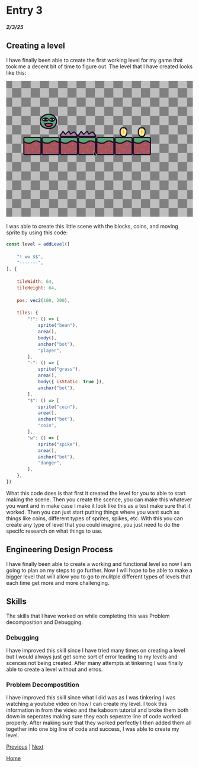 # Entry 3
##### 2/3/25

## Creating a level
I have finally been able to create the first working level for my game that took me a decent bit of time to figure out. The level that I have created looks like this:

![image alt](https://github.com/romeof8735/sep11-freedom-project/blob/main/img%20and%20gif/Screen%20recording%202025-02-09%203.12.20%20PM.gif)

I was able to create this little scene with the blocks, coins, and moving sprite by using this code:
```js
const level = addLevel([

	"! ww $$",
	"-------",
], {

	tileWidth: 64,
	tileHeight: 64,

	pos: vec2(100, 200),

	tiles: {
		"!": () => [
			sprite("bean"),
			area(),
			body(),
			anchor("bot"),
			"player",
		],
		"-": () => [
			sprite("grass"),
			area(),
			body({ isStatic: true }),
			anchor("bot"),
		],
		"$": () => [
			sprite("coin"),
			area(),
			anchor("bot"),
			"coin",
		],
		"w": () => [
			sprite("spike"),
			area(),
			anchor("bot"),
			"danger",
		],
	},
})
```
What this code does is that first it created the level for you to able to start making the scene. Then you create the scence, you can make this whatever you want and in make case I make it look like this as a test make sure that it worked. Then you can just start putting things where you want such as things like coins, different types of sprites, spikes, etc. With this you can create any type of level that you could imagine, you just need to do the specifc research on what things to use. 

## Engineering Design Process
I have finally been able to create a working and functional level so now I am going to plan on my steps to go further. Now I will hope to be able to make a bigger level that will allow you to go to mulitple different types of levels that each time get more and more challenging.

## Skills 
The skills that I have worked on while completing this was Problem decomposition and Debugging.

### Debugging
I have improved this skill since I have tried many times on creating a level but I would always just get some sort of error leading to my levels and scences not being created. After many attempts at tinkering I was finally able to create a level without and erros. 

### Problem Decompostition 
I have improved this skill since what I did was as I was tinkering I was watching a youtube video on how I can create my level. I took this information in from the video and the kaboom tutorial and broke them both down in seperates making sure they each seperate line of code worked properly. After making sure that they worked perfectly I then added them all together into one big line of code and success, I was able to create my level. 





[Previous](entry02.md) | [Next](entry04.md)

[Home](../README.md)

